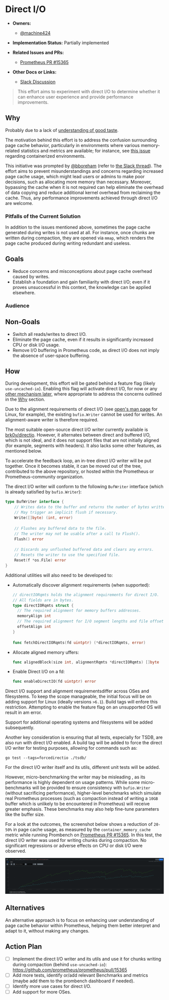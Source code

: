 # Direct I/O

* **Owners:**
  * [@machine424](https://github.com/machine424)

* **Implementation Status:** Partially implemented

* **Related Issues and PRs:**
  * [Prometheus PR #15365](https://github.com/prometheus/prometheus/pull/15365)

* **Other Docs or Links:**
  * [Slack Discussion](https://cloud-native.slack.com/archives/C01AUBA4PFE/p1726674665380109)

> This effort aims to experiment with direct I/O to determine whether it can enhance user
experience and provide performance improvements.

## Why

Probably due to a lack of [understanding of good taste](https://yarchive.net/comp/linux/o_direct.html).

The motivation behind this effort is to address the confusion surrounding page cache behavior,
particularly in environments where various memory-related statistics and metrics are available; for
instance, see [this issue](https://github.com/kubernetes/kubernetes/issues/43916) regarding
containerized environments.

This initiative was prompted by [@bboreham](https://github.com/bboreham)
(refer to [the Slack thread](https://cloud-native.slack.com/archives/C01AUBA4PFE/p1726674665380109)).
The effort aims to prevent misunderstandings and concerns regarding increased page cache usage, which
might lead users or admins to make poor decisions, such as allocating more memory than necessary.
Moreover, bypassing the cache when it is not required can help eliminate the overhead of data copying
and reduce additional kernel overhead from reclaiming the cache. Thus, any performance improvements
achieved through direct I/O are welcome.

### Pitfalls of the Current Solution

In addition to the issues mentioned above, sometimes the page cache generated during writes is not
used at all. For instance, once chunks are written during compaction, they are opened via
`mmap`, which renders the page cache produced during writing redundant and useless.

## Goals

* Reduce concerns and misconceptions about page cache overhead caused by writes.
* Establish a foundation and gain familiarity with direct I/O; even if it proves unsuccessful in
this context, the knowledge can be applied elsewhere.

### Audience

## Non-Goals

* Switch all reads/writes to direct I/O.
* Eliminate the page cache, even if it results in significantly increased CPU or disk I/O usage.
* Remove I/O buffering in Prometheus code, as direct I/O does not imply the absence of user-space
buffering.

## How

During development, this effort will be gated behind a feature flag (likely `use-uncached-io`).
Enabling this flag will activate direct I/O, for now or any [other mechanism later](#alternatives),
where appropriate to address the concerns outlined in the [Why](#why) section.

Due to the alignment requirements of direct I/O
(see [open's man page](https://man7.org/linux/man-pages/man2/open.2.html) for Linux, for example), the
existing `bufio.Writer` cannot be used for writes. An alignment-aware writer is therefore required.

The most suitable open-source direct I/O writer currently available is
[brk0v/directio](https://github.com/brk0v/directio). However, it alternates between direct and buffered
I/O, which is not ideal, and it does not support files that are not initially aligned
(for example, segments with headers). It also lacks some other features, as mentioned below.

To accelerate the feedback loop, an in-tree direct I/O writer will be put together. Once it becomes
stable, it can be moved out of the tree, contributed to the above repository, or hosted within the
Prometheus or Prometheus-community organization.

The direct I/O writer will conform to the following `BufWriter` interface (which is already satisfied
by `bufio.Writer`):

```go
type BufWriter interface {
    // Writes data to the buffer and returns the number of bytes written.
    // May trigger an implicit flush if necessary.
    Write([]byte) (int, error)

    // Flushes any buffered data to the file.
    // The writer may not be usable after a call to Flush().
    Flush() error

    // Discards any unflushed buffered data and clears any errors.
    // Resets the writer to use the specified file.
    Reset(f *os.File) error
}
```

Additional utilities will also need to be developed to:

* Automatically discover alignment requirements (when supported):

  ```go
  // directIORqmts holds the alignment requirements for direct I/O.
  // All fields are in bytes.
  type directIORqmts struct {
    // The required alignment for memory buffers addresses.
    memoryAlign int
    // The required alignment for I/O segment lengths and file offsets.
    offsetAlign int
  }

  func fetchDirectIORqmts(fd uintptr) (*directIORqmts, error)
  ```

* Allocate aligned memory uffers:

  ```go
  func alignedBlock(size int, alignmentRqmts *directIORqmts) []byte
  ```

* Enable Direct I/O on a fd:

  ```go
  func enableDirectIO(fd uintptr) error
  ```

Direct I/O support and alignment requirementsdiffer across OSes and filesystems. To keep the scope
manageable, the initial focus will be on adding support for Linux (ideally versions `>6.1`). Build
tags will enfore this restriction. Attempting to enable the feature flag on an unsupported OS will
result in am error.

Support for additional operating systems and filesystems will be added subsequently.

Another key consideration is ensuring that all tests, especially for TSDB, are also run with direct
I/O enabled. A build tag will be added to force the direct I/O writer for testing purposes, allowing
for commands such as:

```shell
go test --tags=forcedirectio ./tsdb/
```

For the direct I/O writer itself and its utils, different unit tests will be added.

However, micro-benchmarking the writer may be misleading , as its performance is highly dependent
on usage patterns. While some micro-benchmarks will be provided to ensure consistency with
`bufio.Writer` (without sacrificing performance), higher-level benchmarks which simulate real
Prometheus processes (such as compaction instead of writing a `10GB` buffer which is unlikely to
be encountered in Prometheus) will receive greater emphasis. These benchmarks may also help
fine-tune parameters like the buffer size.

For a look at the outcomes, the screenshot below shows a reduction of `20-50%` in page cache usage,
as measured by the `container_memory_cache` metric while running Prombench on
[Prometheus PR #15365](https://github.com/prometheus/prometheus/pull/15365). In this test, the
direct I/O writer was used for writing chunks during compaction. No significant regressions or
adverse effects on CPU or disk I/O were observed.

![container_memory_cache](../assets/2025-01-02_direct-io/container_memory_cache.png)

## Alternatives

An alternative approach is to focus on enhancing user understanding of page cache behavior within
Prometheus, helping them better interpret and adapt to it, without making any changes.

## Action Plan

* [ ] Implement the direct I/O writer and its utils and use it for chunks writing
during compaction (behind `use-uncached-io`): <https://github.com/prometheus/prometheus/pull/15365>
* [ ] Add more tests, identify or/add relevant Benchmarks and metrics (maybe add them to the
prombench dashboard if needed).
* [ ] Identify more use cases for direct I/O.
* [ ] Add support for more OSes.
